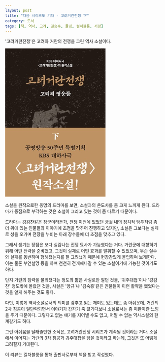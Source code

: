 ```yaml
---
layout: post
title: "다음 시리즈도 기대 - 고려거란전쟁 下"
category: 도서
tags: [책, 역사, 고려, 길승수, 들녘, 컬처블룸, 서평]
---
```


'고려거란전쟁'은
고려와 거란의 전쟁을 그린 역사 소설이다.

![표지](/images/book/goryeo-khitan-war-2-book-h480.jpg)

소설을 원작으로한 동명의 드라마를 보면,
소설과의 온도차를 좀 크게 느끼게 된다.
드라마가 중점으로 부각하는 것은 소설이 그리고 있는 것이 좀 다르기 때문이다.

드라마는 강감찬같은 장군이라든가,
전쟁 이전에 있었던 궁궐 내의 정치적 암투처럼
좀 더 위에 있는 인물들의 이야기에 초점을 맞추어 진행하고 있지만,
소설은 그보다는 실제로 성을 오가며 전장을 누비는 아래 장수들에 더 초점을 맞추고 있다.

그래서 생기는 장점은 보다 실감나는 전쟁 묘사가 가능했다는 거다.
거란군에 대항하기 위해 어떤 전략을 준비했고,
그것이 실제로 어떤 효과를 발휘할 수 있었으며,
무슨 실수와 실패를 동반하며 행해졌는지를 잘 그려냈기 때문에
현장감있게 몰입하며 보게한다.
이는 물론 부연설명 등을 하며 천천히 전개해나갈 수 있는 소설이기에 가능한 것이기도 하다.

단지 거란의 침략을 물리쳤다는 정도의 짧은 사실로만 알던 것을,
'귀주대첩'이나 '강감찬' 정도밖에 몰랐던 것을,
사실은 '양규'나 '김숙흥'같은 인물들이 이런 활약을 했었다는 것을
알게 해주는 것도 좋다.

다만, 이렇게 역사소설로서의 의미를 갖추고 읽는 재미도 있는데도 좀 아쉬운데,
거란의 2차 침공이 일단락되면서 이야기가 갑자기 뚝 끊기다보니
소설로서는 좀 미완이란 느낌을 주기 때문이다.
그렇다고 없는 얘기를 지어낼 수도 없고,
어쩔 수 없는 역사소설의 한계같기도 하다.

그런 아쉬움을 달래줄만한 소식은,
고려거란전쟁 시리즈가 계속될 것이라는 거다.
소설에서 이어지는 거란의 3차 침공과 귀주대첩을 담을 것이라고 하는데,
그것은 또 어떻게 그려질지 기대된다.



<div class="im im-info">
이 리뷰는 컬처블룸을 통해 출판사로부터 책을 받고 작성했다.
</div>
